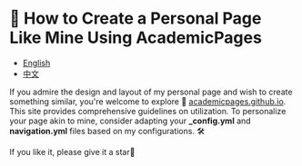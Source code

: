 # 🌟 How to Create a Personal Page Like Mine Using AcademicPages
- [English](./README.md)
- [中文](./README_zh.md)

If you admire the design and layout of my personal page and wish to create something similar, you're welcome to explore 🚀 [academicpages.github.io](https://github.com/academicpages/academicpages.github.io). This site provides comprehensive guidelines on utilization. To personalize your page akin to mine, consider adapting your **_config.yml** and **navigation.yml** files based on my configurations. 🛠️

If you like it, please give it a star💖

